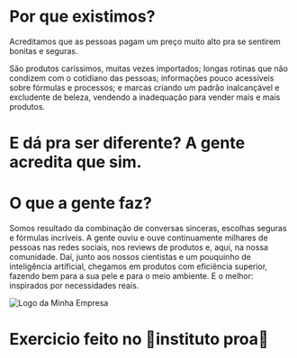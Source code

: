 # Por que existimos?
Acreditamos que as pessoas pagam um preço muito alto pra se sentirem bonitas e seguras.

São produtos caríssimos, muitas vezes importados; longas rotinas que não condizem com o cotidiano das pessoas; informações pouco acessíveis sobre fórmulas e processos; e marcas criando um padrão inalcançável e excludente de beleza, vendendo a inadequação para vender mais e mais produtos.

# E dá pra ser diferente? A gente acredita que sim.

# O que a gente faz?
Somos resultado da combinação de conversas sinceras, escolhas seguras e fórmulas incríveis. A gente ouviu e ouve continuamente milhares de pessoas nas redes sociais, nos reviews de produtos e, aqui, na nossa comunidade. Daí, junto aos nossos cientistas e um pouquinho de inteligência artificial, chegamos em produtos com eficiência superior, fazendo bem para a sua pele e para o meio ambiente. E o melhor: inspirados por necessidades reais.

<img src="https://www.figma.com/file/806XtsedX2j9e1UPx92sTH/LandingPage3000?type=design&node-id=0%3A1&mode=dev&t=smdCeThPksjVdvuW-1" alt="Logo da Minha Empresa">


 <h1> Exercicio feito no 💙instituto proa💙</h1>
